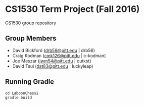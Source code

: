 # CS1530 Term Project (Fall 2016)  
CS1530 group repository  

## Group Members  
- David Bickford (drb56@pitt.edu | drb56)  
- Craig Kodman (cmk126@pitt.edu | c-kodman)  
- Joe Meszar (jwm54@pitt.edu | outkst)  
- David Tsui (dat83@pitt.edu | luckyleap)  

## Running Gradle
```
cd LaboonChess2
gradle build
```
